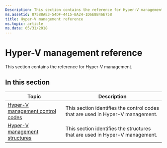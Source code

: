```yaml
---
Description: This section contains the reference for Hyper-V management.
ms.assetid: 87588AE3-54DF-4415-BA24-1D6E8B46E758
title: Hyper-V management reference
ms.topic: article
ms.date: 05/31/2018
---
```


# Hyper-V management reference

This section contains the reference for Hyper-V management.

## In this section



| Topic                                                                               | Description                                                                               |
|-------------------------------------------------------------------------------------|-------------------------------------------------------------------------------------------|
| [Hyper-V management control codes](hyper-v-management-control-codes.md)<br/> | This section identifies the control codes that are used in Hyper-V management.<br/> |
| [Hyper-V management structures](hyper-v-management-structures.md)<br/>       | This section identifies the structures that are used in Hyper-V management.<br/>    |



 

 

 




